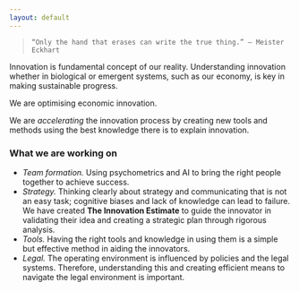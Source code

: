 ```yaml
---
layout: default
---
```

> `“Only the hand that erases can write the true thing.”
― Meister Eckhart`

Innovation is fundamental concept of our reality. Understanding innovation
whether in biological or emergent systems, such as our economy, is key in making
sustainable progress.

We are optimising economic innovation.

We are *accelerating* the innovation process by creating new tools and methods
using the best knowledge there is to explain innovation.

### What we are working on 
- *Team formation.*  Using psychometrics and AI to bring the right people
  together to achieve success.
- *Strategy.*  Thinking clearly about strategy and communicating that is not an
  easy task; cognitive biases and lack of knowledge can lead to failure. We have
  created **The Innovation Estimate** to guide the innovator in validating their
  idea and creating a strategic plan through rigorous analysis.
- *Tools.*  Having the right tools and knowledge in using them is a simple but
  effective method in aiding the innovators.
- *Legal.*  The operating environment is influenced by policies and the legal
  systems. Therefore, understanding this and creating efficient means to
  navigate the legal environment is important.
